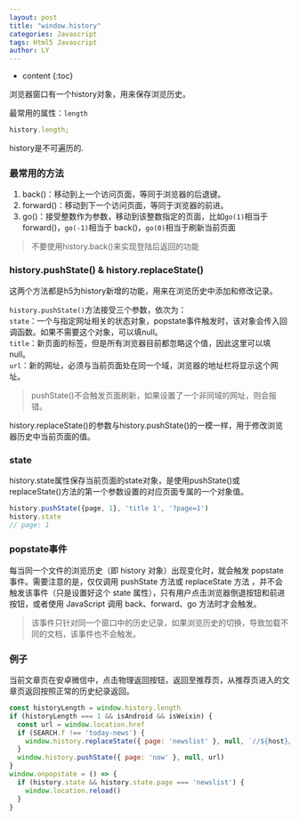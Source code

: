 ```yaml
---
layout: post
title: "window.history"
categories: Javascript
tags: Html5 Javascript
author: LY
---
```


* content
{:toc}  

浏览器窗口有一个history对象，用来保存浏览历史。 

最常用的属性：`length`  

```js
history.length;
```

history是不可遍历的.  





### 最常用的方法

1. back()：移动到上一个访问页面，等同于浏览器的后退键。
2. forward()：移动到下一个访问页面，等同于浏览器的前进。
3. go()：接受整数作为参数，移动到该整数指定的页面，比如`go(1)`相当于 forward()，`go(-1)`相当于 back()，`go(0)`相当于刷新当前页面

> 不要使用history.back()来实现登陆后返回的功能

### history.pushState() & history.replaceState()

这两个方法都是h5为history新增的功能，用来在浏览历史中添加和修改记录。

`history.pushState()`方法接受三个参数，依次为：  
`state`：一个与指定网址相关的状态对象，popstate事件触发时，该对象会传入回调函数。如果不需要这个对象，可以填null。  
`title`：新页面的标签，但是所有浏览器目前都忽略这个值，因此这里可以填null。  
`url`：新的网址，必须与当前页面处在同一个域，浏览器的地址栏将显示这个网址。  

> pushState()不会触发页面刷新，如果设置了一个非同域的网址，则会报错。

history.replaceState()的参数与history.pushState()的一模一样，用于修改浏览器历史中当前页面的值。

### state
history.state属性保存当前页面的state对象，是使用pushState()或replaceState()方法的第一个参数设置的对应页面专属的一个对象值。

```js
history.pushState({page, 1}, 'title 1', '?page=1')
history.state
// page: 1
```
### popstate事件
每当同一个文件的浏览历史（即 history 对象）出现变化时，就会触发 popstate 事件。需要注意的是，仅仅调用 pushState 方法或 replaceState 方法 ，并不会触发该事件（只是设置好这个 state 属性），只有用户点击浏览器倒退按钮和前进按钮，或者使用 JavaScript 调用 back、forward、go 方法时才会触发。

> 该事件只针对同一个窗口中的历史记录，如果浏览历史的切换，导致加载不同的文档，该事件也不会触发。


### 例子

当前文章页在安卓微信中，点击物理返回按钮，返回至推荐页，从推荐页进入的文章页返回按照正常的历史纪录返回。
```js
const historyLength = window.history.length
if (historyLength === 1 && isAndroid && isWeixin) {
  const url = window.location.href
  if (SEARCH.f !== 'today-news') {
    window.history.replaceState({ page: 'newslist' }, null, `//${host}/nc/qa/3g/today-news.html`)
  }
  window.history.pushState({ page: 'now' }, null, url)
}
window.onpopstate = () => {
  if (history.state && history.state.page === 'newslist') {
    window.location.reload()
  }
}
```
